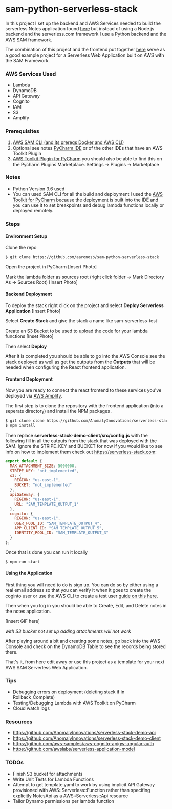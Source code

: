 # sam-python-serverless-stack
In this project I set up the backend and AWS Services needed to 
build the serverless Notes application found [here](https://serverless-stack.com/) 
but instead of using a Node.js backend and the serverless.com framework
I use a Python backend and the AWS SAM framework.   
  
The combination of this project and the frontend put together [here](https://github.com/AnomalyInnovations/serverless-stack-demo-client)
serve as a good example project for a Serverless Web Application built on AWS with the SAM Framework. 

### AWS Services Used
- Lambda
- DynamoDB
- API Gateway
- Cognito 
- IAM
- S3
- Amplify

### Prerequisites 
1. [AWS SAM CLI (and its prereqs Docker and AWS CLI)](https://docs.aws.amazon.com/serverless-application-model/latest/developerguide/serverless-sam-cli-install.html)
1. Optional see notes [PyCharm IDE](https://www.jetbrains.com/pycharm/) or
of the other IDEs that have an AWS Toolkit Plugin
1. [AWS Toolkit Plugin for PyCharm](https://aws.amazon.com/pycharm/) 
you should also be able to find this on the Pycharm Plugins Marketplace. 
Settings -> Plugins -> Marketplace


### Notes
- Python Version 3.6 used 
- You can used SAM CLI for all the build and deployment I used 
the [AWS Toolkit for PyCharm](https://aws.amazon.com/pycharm/)
because the deployment is built into the IDE and you can use
it to set breakpoints and debug lambda functions locally or 
deployed remotely.

### Steps

#### Environment Setup
Clone the repo  
``` bash
$ git clone https://github.com/aaronosb/sam-python-serverless-stack
```

Open the project in PyCharm [Insert Photo]

Mark the lambda folder as sources root (right click folder ->
 Mark Directory As -> Sources Root) [Insert Photo]

 
#### Backend Deployment 

To deploy the stack right click on the project and select 
**Deploy Serverless Application** [Insert Photo]

Select **Create Stack** and give the stack a name like sam-serverless-test

Create an S3 Bucket to be used to upload the code for your lambda functions [Inset Photo]

Then select **Deploy**

After it is completed you should be able to go into the AWS Console
see the stack deployed as well as get the outputs from the **Outputs** 
that will be needed when configuring the React frontend application.
 
#### Frontend Deployment
Now you are ready to connect the react frontend to these services 
you've deployed via [AWS Amplify](https://aws-amplify.github.io/).

The first step is to clone the repository with the frontend application
(into a seperate directory) and install the NPM packages .
``` bash
$ git clone clone https://github.com/AnomalyInnovations/serverless-stack-demo-client
$ npm install
```

Then replace **serverless-stack-demo-client/src/config.js** with the
following fill in all the outputs from the stack that was deployed
with the SAM. Ignore the STRIPE_KEY and BUCKET for now if you would 
like to see info on how to implement them check out https://serverless-stack.com:
``` javascript
export default {
  MAX_ATTACHMENT_SIZE: 5000000,
  STRIPE_KEY: "not_implemented",
  s3: {
    REGION: "us-east-1",
    BUCKET: "not_implemented"
  },
  apiGateway: {
    REGION: "us-east-1",
    URL: "SAM_TEMPLATE_OUTPUT_1"
  },
  cognito: {
    REGION: "us-east-1",
    USER_POOL_ID: "SAM_TEMPLATE_OUTPUT_4",
    APP_CLIENT_ID: "SAM_TEMPLATE_OUTPUT_5",
    IDENTITY_POOL_ID: "SAM_TEMPLATE_OUTPUT_3"
  }
};

```

Once that is done you can run it locally
``` bash
$ npm run start
```

#### Using the Application

First thing you will need to do is sign up. You can do so by 
either using a real email address so that you can verify it
when it goes to create the coginto user or use the AWS CLI 
to create a test user [guide on this here](https://serverless-stack.com/chapters/create-a-cognito-test-user.html).

Then when you log in you should be able to Create, Edit, and Delete
notes in the notes application. 

[Insert GIF here]

*with S3 bucket not set up adding attachments will not work* 

After playing around a bit and creating some notes, go back into
the AWS Console and check on the DynamoDB Table to see the records
being stored there.

That's it, from here edit away or use this project as a template
for your next AWS SAM Serverless Web Application.

 
### Tips
- Debugging errors on deployment (deleting stack if in Rollback_Complete)
- Testing/Debugging Lambda with AWS Toolkit on PyCharm 
- Cloud watch logs


### Resources
- https://github.com/AnomalyInnovations/serverless-stack-demo-api
- https://github.com/AnomalyInnovations/serverless-stack-demo-client
- https://github.com/aws-samples/aws-cognito-apigw-angular-auth
- https://github.com/awslabs/serverless-application-model

### TODOs
- Finish S3 bucket for attachments
- Write Unit Tests for Lambda Functions
- Attempt to get template.yaml to work by using implicit API Gateway provisioned with AWS::Serverless::Function rather than specifing explicitly NotesApi as a AWS::Serverless::Api resource
- Tailor Dynamo permissions per lambda function